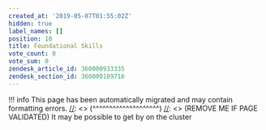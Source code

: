 ```yaml
---
created_at: '2019-05-07T01:55:02Z'
hidden: true
label_names: []
position: 10
title: Foundational Skills
vote_count: 0
vote_sum: 0
zendesk_article_id: 360000933335
zendesk_section_id: 360000189716
---
```



[//]: <> (REMOVE ME IF PAGE VALIDATED)
[//]: <> (vvvvvvvvvvvvvvvvvvvv)
!!! info
    This page has been automatically migrated and may contain formatting errors.
[//]: <> (^^^^^^^^^^^^^^^^^^^^)
[//]: <> (REMOVE ME IF PAGE VALIDATED)
It may be possible to get by on the cluster
